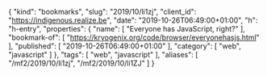 {
  "kind": "bookmarks",
  "slug": "2019/10/li1zj",
  "client_id": "https://indigenous.realize.be",
  "date": "2019-10-26T06:49:00+01:00",
  "h": "h-entry",
  "properties": {
    "name": [
      "Everyone has JavaScript, right?"
    ],
    "bookmark-of": [
      "https://kryogenix.org/code/browser/everyonehasjs.html"
    ],
    "published": [
      "2019-10-26T06:49:00+01:00"
    ],
    "category": [
      "web",
      "javascript"
    ]
  },
  "tags": [
    "web",
    "javascript"
  ],
  "aliases": [
    "/mf2/2019/10/li1zj",
    "/mf2/2019/10/li1ZJ"
  ]
}
